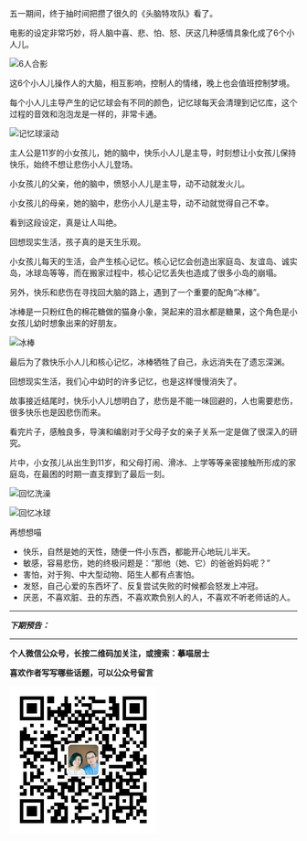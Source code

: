 五一期间，终于抽时间把攒了很久的《头脑特攻队》看了。

电影的设定非常巧妙，将人脑中喜、悲、怕、怒、厌这几种感情具象化成了6个小人儿。

![6人合影]()

这6个小人儿操作人的大脑，相互影响，控制人的情绪，晚上也会值班控制梦境。

每个小人儿主导产生的记忆球会有不同的颜色，记忆球每天会清理到记忆库，这个过程的音效和泡泡龙是一样的，非常卡通。

![记忆球滚动]()

主人公是11岁的小女孩儿，她的脑中，快乐小人儿是主导，时刻想让小女孩儿保持快乐，始终不想让悲伤小人儿登场。

小女孩儿的父亲，他的脑中，愤怒小人儿是主导，动不动就发火儿。

小女孩儿的母亲，她的脑中，悲伤小人儿是主导，动不动就觉得自己不幸。

看到这段设定，真是让人叫绝。

回想现实生活，孩子真的是天生乐观。

小女孩儿每天的生活，会产生核心记忆。核心记忆会创造出家庭岛、友谊岛、诚实岛，冰球岛等等，而在搬家过程中，核心记忆丢失也造成了很多小岛的崩塌。

另外，快乐和悲伤在寻找回大脑的路上，遇到了一个重要的配角“冰棒”。

冰棒是一只粉红色的棉花糖做的猫身小象，哭起来的泪水都是糖果，这个角色是小女孩儿幼时想象出来的好朋友。

![冰棒]()

最后为了救快乐小人儿和核心记忆，冰棒牺牲了自己，永远消失在了遗忘深渊。

回想现实生活，我们心中幼时的许多记忆，也是这样慢慢消失了。

故事接近结尾时，快乐小人儿想明白了，悲伤是不能一味回避的，人也需要悲伤，很多快乐也是因悲伤而来。

看完片子，感触良多，导演和编剧对于父母子女的亲子关系一定是做了很深入的研究。

片中，小女孩儿从出生到11岁，和父母打闹、滑冰、上学等等亲密接触所形成的家庭岛，在最困的时期一直支撑到了最后一刻。

![回忆洗澡]()

![回忆冰球]()

再想想喵

* 快乐，自然是她的天性，随便一件小东西，都能开心地玩儿半天。
* 敏感，容易悲伤，她的终极问题是：“那他（她、它）的爸爸妈妈呢？”
* 害怕，对于狗、中大型动物、陌生人都有点害怕。
* 发怒，自己心爱的东西坏了、反复尝试失败的时候都会怒发上冲冠。
* 厌恶，不喜欢脏、丑的东西，不喜欢欺负别人的人，不喜欢不听老师话的人。

***

***下期预告：***

***


**个人微信公众号，长按二维码加关注，或搜索：摹喵居士**

**喜欢作者写写哪些话题，可以公众号留言**

![](https://github.com/jiluofu/jiluofu.github.com/raw/master/momiaojushi/static/qrcode.jpg)